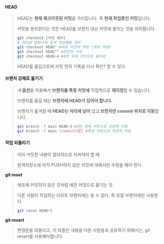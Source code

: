 #### HEAD

> HEAD는 **현재 체크아웃된 커밋**을 가리킵니다. 즉 **현재 작업중인 커밋**입니다.
>
> 커밋을 분리한다는 것은 HEAD를 브랜치 대신 커밋에 붙이는 것을 의미합니다.
>
> ```bash
> git checkout [커밋 해쉬]
> # 커밋을 엄청나게 길게 작성했을 경우
> git checkout HEAD^ #바로 직전의 커밋 (부모 커밋)
> git checkout HEAD^^ #전전의 커밋
> git checkout HEAD~4 #4번 뒤에 커밋으로 돌아감
> ```
>
> HEAD를 옮김으로써 커밋 전의 기록을 다시 확인? 할 수 있다.



#### 브랜치 강제로 옮기기

> **-f 옵션**을 이용해서 **브랜치를 특정 커밋에** 직접적으로 **재지정**할 수 있습니다.
>
> 브랜치를 옮길 때는 **브랜치에 HEAD가 있어야 합니다.**
>
> 브랜치가 옮겨질 때 **HEAD는 자리에 남아** 있고 **브런치만 commit 위치로 이동**합니다.
>
> ```bash
> git branch -f main HEAD~3 #3번 뒤에 커밋으로 브런치 이동
> git branch -f main [commit이름] #특정 커밋으로 브런치 이동
> ```



#### 작업 되돌리기

> 이미 커밋한 내용이 절대적으로 지켜져야 할 때
>
> 원격저장소에 아직 PUSH하지 않은 커밋에 대해서만 수정을 해야 한다.

**git reset**

> 애초에 커밋하지 않은 것처럼 예전 커밋으로 옮기는 것.
>
> 다른 사람이 작업하는 리모트 브랜치에는 쓸 수 없다. 즉 로컬 브랜치에만 사용한다.
>
> ```bash
> git reset HEAD~1
> ```



**git revert**

> 변경분을 되돌리고, 이 되돌린 내용을 다른 사람들과 공유하기 위해서는, git revert를 사용해야합니다.

